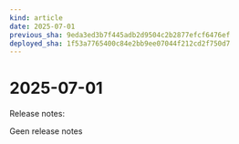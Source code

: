 ```yaml
---
kind: article
date: 2025-07-01
previous_sha: 9eda3ed3b7f445adb2d9504c2b2877efcf6476ef
deployed_sha: 1f53a7765400c84e2bb9ee07044f212cd2f750d7
---
```


# 2025-07-01

Release notes:

Geen release notes
